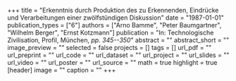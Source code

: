 +++
title = "Erkenntnis durch Produktion des zu Erkennenden, Eindrücke und Verarbeitungen einer zwölfstündigen Diskussion"
date = "1987-01-01"
publication_types = ["6"]
authors = ["Arno Bamme", "Peter Baumgartner", "Wilhelm Berger", "Ernst Kotzmann"]
publication = "In: Technologische Zivilisation, Profil, München, _pp. 345--350_"
abstract = ""
abstract_short = ""
image_preview = ""
selected = false
projects = []
tags = []
url_pdf = ""
url_preprint = ""
url_code = ""
url_dataset = ""
url_project = ""
url_slides = ""
url_video = ""
url_poster = ""
url_source = ""
math = true
highlight = true
[header]
image = ""
caption = ""
+++

